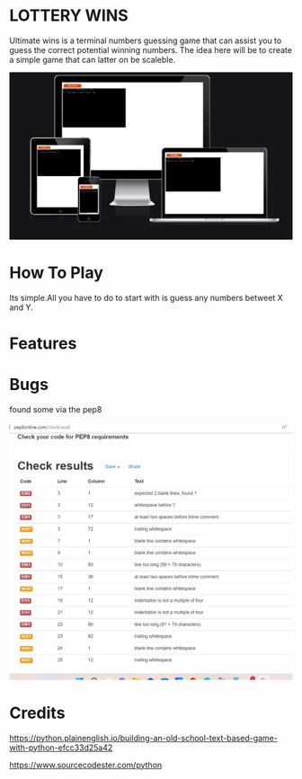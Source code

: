 # LOTTERY WINS
Ultimate wins is a terminal numbers guessing game that can assist you to guess the correct potential winning numbers.
The idea here will be to create a simple game that can latter on be scaleble. 

![Navigation Bar](assets/lotterywins.jpg)

# How To Play
Its simple.All you have to do to start with is guess any numbers betweet X and Y.

# Features


# Bugs
found some via the pep8

![Navigation Bar](assets/pep8results.jpeg)


# Credits
 
 https://python.plainenglish.io/building-an-old-school-text-based-game-with-python-efcc33d25a42

 https://www.sourcecodester.com/python
 

